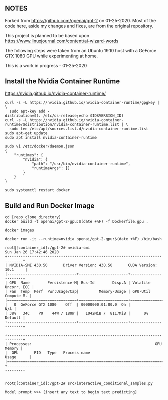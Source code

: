 ## NOTES 
Forked from https://github.com/openai/gpt-2 on 01-25-2020. Most of the code here, aside my changes and fixes, are from the original repository.

This project is planned to be based 
upon https://www.linuxjournal.com/content/ai-wizard-words

The following steps were taken from an Ubuntu 19.10 host with a GeForce GTX 1080 GPU while experimenting at home.

This is a work in progress - 01-25-2020

## Install the Nvidia Container Runtime
https://nvidia.github.io/nvidia-container-runtime/
```
curl -s -L https://nvidia.github.io/nvidia-container-runtime/gpgkey | \
  sudo apt-key add -
distribution=$(. /etc/os-release;echo $ID$VERSION_ID)
curl -s -L https://nvidia.github.io/nvidia-container-runtime/$distribution/nvidia-container-runtime.list | \
  sudo tee /etc/apt/sources.list.d/nvidia-container-runtime.list
sudo apt-get update
sudo apt install nvidia-container-runtime

sudo vi /etc/docker/daemon.json
{
    "runtimes": {
        "nvidia": {
            "path": "/usr/bin/nvidia-container-runtime",
            "runtimeArgs": []
        }
    }
}

sudo systemctl restart docker

```
## Build and Run Docker Image
```
cd [repo_clone_directory]
docker build -t openai/gpt-2-gpu:$(date +%F) -f Dockerfile.gpu .

docker images

docker run -it --runtime=nvidia openai/gpt-2-gpu:$(date +%F) /bin/bash

root@[container_id]:/gpt-2# nvidia-smi
Sun Jan 26 17:42:46 2020       
+-----------------------------------------------------------------------------+
| NVIDIA-SMI 430.50       Driver Version: 430.50       CUDA Version: 10.1     |
|-------------------------------+----------------------+----------------------+
| GPU  Name        Persistence-M| Bus-Id        Disp.A | Volatile Uncorr. ECC |
| Fan  Temp  Perf  Pwr:Usage/Cap|         Memory-Usage | GPU-Util  Compute M. |
|===============================+======================+======================|
|   0  GeForce GTX 1080    Off  | 00000000:01:00.0  On |                  N/A |
| 38%   34C    P0    44W / 180W |   1042MiB /  8117MiB |      0%      Default |
+-------------------------------+----------------------+----------------------+
                                                                               
+-----------------------------------------------------------------------------+
| Processes:                                                       GPU Memory |
|  GPU       PID   Type   Process name                             Usage      |
|=============================================================================|
+-----------------------------------------------------------------------------+


root@[container_id]:/gpt-2# src/interactive_conditional_samples.py 

Model prompt >>> [insert any text to begin text predicting]

```

